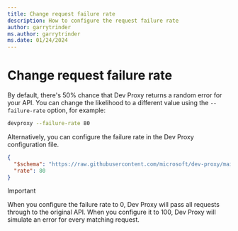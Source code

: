 ```yaml
---
title: Change request failure rate
description: How to configure the request failure rate
author: garrytrinder
ms.author: garrytrinder
ms.date: 01/24/2024
---
```


# Change request failure rate

By default, there's 50% chance that Dev Proxy returns a random error for your API. You can change the likelihood to a different value using the `--failure-rate` option, for example:

```sh
devproxy --failure-rate 80
```

Alternatively, you can configure the failure rate in the Dev Proxy configuration file.

```json
{
  "$schema": "https://raw.githubusercontent.com/microsoft/dev-proxy/main/schemas/v1.0/rc.schema.json",
  "rate": 80
}
```

> [!IMPORTANT]
> When you configure the failure rate to 0, Dev Proxy will pass all requests through to the original API. When you configure it to 100, Dev Proxy will simulate an error for every matching request.
